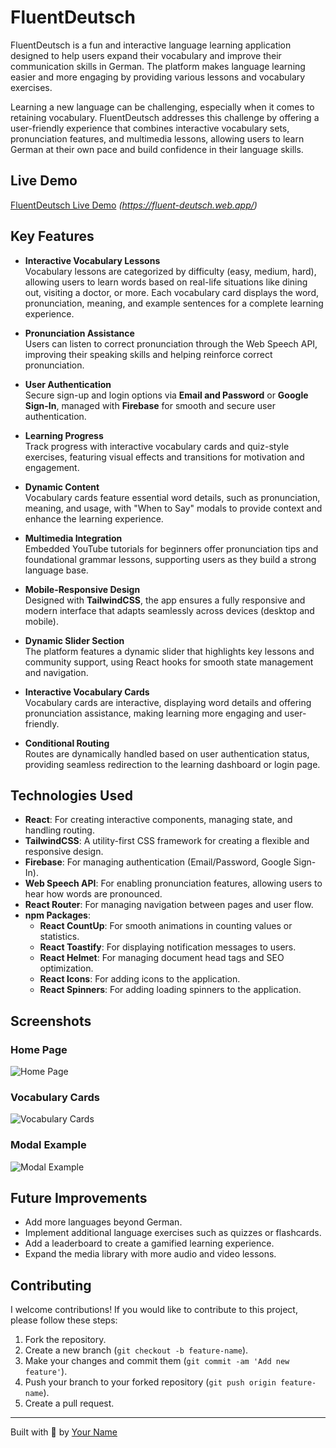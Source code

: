 # FluentDeutsch

FluentDeutsch is a fun and interactive language learning application designed to help users expand their vocabulary and improve their communication skills in German. The platform makes language learning easier and more engaging by providing various lessons and vocabulary exercises.

Learning a new language can be challenging, especially when it comes to retaining vocabulary. FluentDeutsch addresses this challenge by offering a user-friendly experience that combines interactive vocabulary sets, pronunciation features, and multimedia lessons, allowing users to learn German at their own pace and build confidence in their language skills.

## Live Demo

[FluentDeutsch Live Demo](#) _(https://fluent-deutsch.web.app/)_

## Key Features

- **Interactive Vocabulary Lessons**  
  Vocabulary lessons are categorized by difficulty (easy, medium, hard), allowing users to learn words based on real-life situations like dining out, visiting a doctor, or more. Each vocabulary card displays the word, pronunciation, meaning, and example sentences for a complete learning experience.

- **Pronunciation Assistance**  
  Users can listen to correct pronunciation through the Web Speech API, improving their speaking skills and helping reinforce correct pronunciation.

- **User Authentication**  
  Secure sign-up and login options via **Email and Password** or **Google Sign-In**, managed with **Firebase** for smooth and secure user authentication.

- **Learning Progress**  
  Track progress with interactive vocabulary cards and quiz-style exercises, featuring visual effects and transitions for motivation and engagement.

- **Dynamic Content**  
  Vocabulary cards feature essential word details, such as pronunciation, meaning, and usage, with "When to Say" modals to provide context and enhance the learning experience.

- **Multimedia Integration**  
  Embedded YouTube tutorials for beginners offer pronunciation tips and foundational grammar lessons, supporting users as they build a strong language base.

- **Mobile-Responsive Design**  
  Designed with **TailwindCSS**, the app ensures a fully responsive and modern interface that adapts seamlessly across devices (desktop and mobile).

- **Dynamic Slider Section**  
  The platform features a dynamic slider that highlights key lessons and community support, using React hooks for smooth state management and navigation.

- **Interactive Vocabulary Cards**  
  Vocabulary cards are interactive, displaying word details and offering pronunciation assistance, making learning more engaging and user-friendly.

- **Conditional Routing**  
  Routes are dynamically handled based on user authentication status, providing seamless redirection to the learning dashboard or login page.

## Technologies Used

- **React**: For creating interactive components, managing state, and handling routing.
- **TailwindCSS**: A utility-first CSS framework for creating a flexible and responsive design.
- **Firebase**: For managing authentication (Email/Password, Google Sign-In).
- **Web Speech API**: For enabling pronunciation features, allowing users to hear how words are pronounced.
- **React Router**: For managing navigation between pages and user flow.
- **npm Packages**:
  - **React CountUp**: For smooth animations in counting values or statistics.
  - **React Toastify**: For displaying notification messages to users.
  - **React Helmet**: For managing document head tags and SEO optimization.
  - **React Icons**: For adding icons to the application.
  - **React Spinners**: For adding loading spinners to the application.

## Screenshots

### Home Page

![Home Page](./images/home.png)

### Vocabulary Cards

![Vocabulary Cards](./images/vocabulary-cards.png)

### Modal Example

![Modal Example](./images/modal-example.png)

## Future Improvements

- Add more languages beyond German.
- Implement additional language exercises such as quizzes or flashcards.
- Add a leaderboard to create a gamified learning experience.
- Expand the media library with more audio and video lessons.

## Contributing

I welcome contributions! If you would like to contribute to this project, please follow these steps:

1. Fork the repository.
2. Create a new branch (`git checkout -b feature-name`).
3. Make your changes and commit them (`git commit -am 'Add new feature'`).
4. Push your branch to your forked repository (`git push origin feature-name`).
5. Create a pull request.

---

Built with 💙 by [Your Name](https://github.com/your-username)
